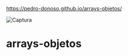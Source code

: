 https://pedro-donoso.github.io/arrays-objetos/

![Captura](https://user-images.githubusercontent.com/68760595/128923778-c5f235d9-8fdd-4d49-bb01-c2cedc6991e5.PNG)

# arrays-objetos

